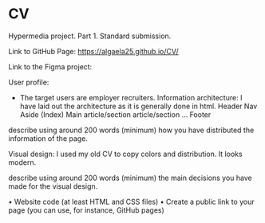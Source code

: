 # CV
Hypermedia project. Part 1. Standard submission.

Link to GitHub Page:
https://algaela25.github.io/CV/

Link to the Figma project:


User profile: 
- The target users are employer recruiters.
Information architecture: 
I have laid out the architecture as it is generally done in html.
Header
Nav
 Aside (Index)
 Main
  article/section
  article/section
  ...
Footer


describe using around 200 words (minimum) how you have distributed the information of the page.

Visual design: 
I used my old CV to copy colors and distribution.
It looks modern. 


describe using around 200 words (minimum) the main decisions you have made for the visual design.




• Website code (at least HTML and CSS files)
• Create a public link to your page (you can use, for instance, GitHub pages)
